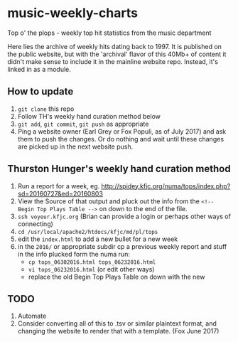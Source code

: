 # music-weekly-charts
Top o' the plops - weekly top hit statistics from the music department

Here lies the archive of weekly hits dating back to 1997. It is published on the public website, but with the 'archival' flavor of this 40Mb+ of content it didn't make sense to include it in the mainline website repo. Instead, it's linked in as a module.

## How to update
1. `git clone` this repo
2. Follow TH's weekly hand curation method below
3. `git add`, `git commit`, `git push` as appropriate
4. Ping a website owner (Earl Grey or Fox Populi, as of July 2017) and ask them to push the changes. Or do nothing and wait until these changes are picked up in the next website push.

## Thurston Hunger's weekly hand curation method
1. Run a report for a week, eg. http://spidey.kfjc.org/numa/tops/index.php?sd=20160727&ed=20160803 
2. View the Source of that output and pluck out the info from the `<!-- Begin Top Plays Table -->` on down to the end of the file.
3. `ssh voyeur.kfjc.org` (Brian can provide a login or perhaps other ways of connecting)
4. `cd /usr/local/apache2/htdocs/kfjc/md/pl/tops`
5. edit the `index.html` to add a new bullet for a new week
6. in the `2016/` or appropriate subdir cp a previous weekly report and stuff in the info plucked form the numa run:
    * `cp tops_06302016.html tops_06232016.html`
    * `vi tops_06232016.html` (or edit other ways)
    * replace the old Begin Top Plays Table on down with the new

## TODO
1. Automate
2. Consider converting all of this to .tsv or similar plaintext format, and changing the website to render that with a template. (Fox June 2017)
